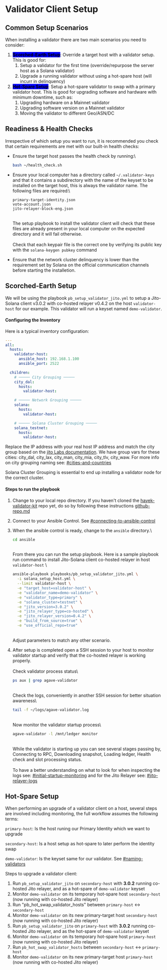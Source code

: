 # Validator Client Setup

## Common Setup Scenarios

When installing a validator there are two main scenarios you need to consider:

1. <mark style="background-color:blue;">**Scorched-Earth Setup**</mark>: Override a target host with a validator setup. This is good for:
   1. Setup a validator for the first time (override/repurpose the server host as a Solana validator)
   2. Upgrade a running validator without using a hot-spare host (will incurr in delinquency)
2. <mark style="background-color:blue;">**Hot-Spare Setup**</mark>: Setup a hot-spare validator to swap with a primary validator host. This is good for upgrading software and hardware with minimum downtime, such as:
   1. Upgrading hardware on a Mainnet validator
   2. Upgrading software version on a Mainnet validator
   3. Moving the validator to different Geo/ASN/DC

## Readiness & Health Checks

Irrespective of which setup you want to run, it is recommended you check that certain requirements are met with our built-in health checks:

*   Ensure the target host passes the health check by running:\


    ```bash
    bash ~/health_check.sh
    ```
*   Ensure your local computer has a directory called `~/.validator-keys` and that it contains a subdirectory with the name of the keyset to be installed on the target host, this is always the validator name. The following files are required:\


    ```
    primary-target-identity.json
    vote-account.json
    jito-relayer-block-eng.json
    ```

    \
    The setup playbook to install the validator client will check that these files are already present in your local computer on the expected directory and it will fail otherwise.\
    \
    Check that each keypair file is the correct one by verifying its public key with the `solana-keygen pubkey` command
* Ensure that the network cluster delinquency is lower than the requirement set by Solana on the official communication channels before starting the installetion.

## Scorched-Earth Setup

We will be using the playbook `pb_setup_validator_jito.yml` to setup a Jito-Solana client v3.0.2 with co-hosted relayer v0.4.2 on the host `validator-host` for our example. This validator will run a keyset named `demo-validator`.

#### Configuring the Inventory

Here is a typical inventory configuration:

```yaml
---
all:
  hosts:
    validator-host:
      ansible_host: 192.168.1.100
      ansible_port: 2522

  children:
    # ───── City Grouping ─────
    city_dal:
      hosts:
        validator-host:

    # ───── Network Grouping ─────
    solana:
      hosts:
        validator-host:

    # ───── Solana Cluster Grouping ─────
    solana_testnet:
      hosts:
        validator-host:

```

Replace the IP address with your real host IP address and match the city group based on the [jito Labs documentation](https://docs.jito.wtf/lowlatencytxnsend/#api). We have group vars for these cities: city\_dal, city\_lax, city\_man, city\_mia, city\_tlv, city\_waw. For more info on city grouping naming see: [#cities-and-countries](../../hayek-validator-kit/validator-conventions.md#cities-and-countries "mention")

Solana Cluster Grouping is essential to end up installing a validator node for the correct cluster.

#### Steps to run the playbook

1. Change to your local repo directory. If you haven't cloned the [hayek-validator-kit](https://app.gitbook.com/u/mWd8rWP4UVguErb6G6hVhYUW13D3) repo yet, do so by following these instructions [github-repo.md](../../hayek-validator-kit/github-repo.md "mention")
2. Connect to your Ansible Control. See [#connecting-to-ansible-control](../../hayek-validator-kit/ansible-control.md#connecting-to-ansible-control "mention")
3.  When the ansible control is ready, change to the `ansible` directory.\


    ```bash
    cd ansible
    ```

    \
    From there you can run the setup playbook. Here is a sample playbook run command to install Jito-Solana client co-hosted relayer in host `validator-host` \


    ```bash
    ansible-playbook playbooks/pb_setup_validator_jito.yml \
      -i solana_setup_host.yml \
      --limit validator-host \
      -e "target_host=validator-host" \
      -e "validator_name=demo-validator" \
      -e "validator_type=primary" \
      -e "solana_cluster=testnet" \
      -e "jito_version=3.0.2" \
      -e "jito_relayer_type=co-hosted" \
      -e "jito_relayer_version=0.4.2" \
      -e "build_from_source=true" \
      -e "use_official_repo=true"
    ```

    \
    Adjust parameters to match any other scenario.
4.  After setup is completed open a SSH session to your host to monitor validator startup and verify that the co-hosted relayer is working properly.\
    \
    Check validator process status\


    ```bash
    ps aux | grep agave-validator
    ```

    \
    Check the logs, conveniently in another SSH session for better situation awareness\


    ```bash
    tail -f ~/logs/agave-validator.log
    ```

    \
    Now monitor the validator startup process\


    ```bash
    agave-validator -l /mnt/ledger monitor
    ```

    \
    While the validator is starting up you can see several stages passing by, Connecting to RPC, Downloading snapshot, Loading ledger, Health check and slot processing status.\
    \
    To have a better understanding on what to look for when inspecting the logs see: [#initial-startup-monitoring](../metrics-and-monitoring/inspecting-logs.md#initial-startup-monitoring "mention") and for the Jito Relayer see: [#jito-relayer-logs](../metrics-and-monitoring/inspecting-logs.md#jito-relayer-logs "mention")

## Hot-Spare Setup

When performing an upgrade of a validator client on a host, several steps are involved including monitoring, the full workflow assumes the following terms:

`primary-host`: Is the host runing our Primary Identity which we want to upgrade

`secondary-host`: Is a host setup as hot-spare to later perform the identity swap

`demo-validator`: Is the keyset same for our validator. See [#naming-validators](../../hayek-validator-kit/ansible-control.md#naming-validators "mention")

Steps to upgrade a validator client:

1. Run `pb_setup_validator_jito` on `secondary-host` with **3.0.2** running co-hosted Jito relayer, and as a hot-spare of `demo-validator` keyset
2. Monitor `demo-validator` on its temporary hot-spare host `secondary-host` (now running with co-hosted Jito relayer)
3. Run "pb\_hot\_swap\_validator\_hosts" between `primary-host` ↔️  `secondary-host`
4. Monitor `demo-validator` on its new primary-target host `secondary-host` (now running with co-hosted Jito relayer)
5. Run `pb_setup_validator_jito` on `primary-host` with **3.0.2** running co-hosted Jito relayer, and as the hot-spare of `demo-validator` keyset
6. Monitor `demo-validator` on its temporary hot-spare host `primary-host` (now running with co-hosted Jito relayer)
7. Run `pb_hot_swap_validator_hosts` between `secondary-host` ↔️ `primary-host`
8. Monitor `demo-validator` on its new primary-target host `primary-host` (now running with co-hosted Jito relayer)
